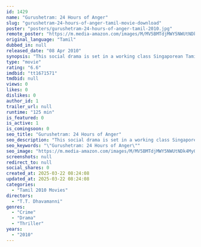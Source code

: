```yaml
---
id: 1429
name: "Gurushetram: 24 Hours of Anger"
slug: "gurushetram-24-hours-of-anger-tamil-movie-download"
poster: "posters/gurushetram-24-hours-of-anger-tamil-2010.jpg"
remote_poster: "https://m.media-amazon.com/images/M/MV5BMTdjMWY5NWUtNDk4My00MDNmLWI1MzItZWJlYjllYTUxYjc5XkEyXkFqcGdeQXVyOTk3NTc2MzE@._V1_SX300.jpg"
original_language: "Tamil"
dubbed_in: null
released_date: "08 Apr 2010"
synopsis: "This social drama is set in a working class Singaporean Tamil family. With gangsters at his doorstep and drug addicts for parents, 17-year old Prakash struggles to hold his family together and protect his mentally-challenged broth..."
type: "movie"
rating: "6.6"
imdbid: "tt1671571"
tmdbid: null
views: 0
likes: 0
dislikes: 0
author_id: 1
trailer_url: null
runtime: "125 min"
is_featured: 0
is_active: 1
is_comingsoon: 0
seo_title: "Gurushetram: 24 Hours of Anger"
seo_description: "This social drama is set in a working class Singaporean Tamil family. With gangsters at his doorstep and drug addicts for parents, 17-year old Prakash struggles to hold his family together and protect his mentally-challenged broth..."
seo_keywords: "\"Gurushetram: 24 Hours of Anger\""
seo_image: "https://m.media-amazon.com/images/M/MV5BMTdjMWY5NWUtNDk4My00MDNmLWI1MzItZWJlYjllYTUxYjc5XkEyXkFqcGdeQXVyOTk3NTc2MzE@._V1_SX300.jpg"
screenshots: null
redirect_to: null
social_shares: 0
created_at: 2025-03-22 08:24:08
updated_at: 2025-03-22 08:24:08
categories:
  - "Tamil 2010 Movies"
directors:
  - "T.T. Dhavamanni"
genres:
  - "Crime"
  - "Drama"
  - "Thriller"
years:
  - "2010"
---
```

